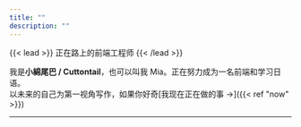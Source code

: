 ```yaml
---
title: ""
description: ""
---
```


{{< lead >}} 正在路上的前端工程师 {{< /lead >}}

我是**小綿尾巴 / Cuttontail**，也可以叫我 Mia。正在努力成为一名前端和学习日语。  
以未来的自己为第一视角写作，如果你好奇[我现在正在做的事 →]({{< ref "now" >}})

---